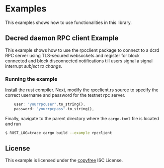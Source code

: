 # Examples

This examples shows how to use functionalities in this library.

## Decred daemon RPC client Example

This example shows how to use the rpcclient package to connect to a dcrd RPC
server using TLS-secured websockets and register for block connected and block
disconnected notifications till users signal a signal interrupt *subject to change*.

### Running the example

[Install](https://www.rust-lang.org/learn/get-started) the rust compiler. Next, modify the rpcclient.rs source to specify the correct username and password for the testnet rpc server.

```Rust
    user: "yourrpcuser".to_string(),
    password: "yourrpcpass".to_string(),
```

Finally, navigate to the parent directory where the `cargo.toml` file is located and run

```bash
$ RUST_LOG=trace cargo build --example rpcclient
```

## License

This example is licensed under the [copyfree](http://copyfree.org) ISC License.